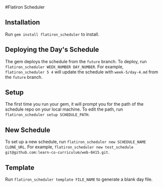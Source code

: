 #Flatiron Scheduler

## Installation

Run `gem install flatiron_scheduler` to install.

## Deploying the Day's Schedule

The gem deploys the schedule from the `future` branch. To deploy, run `flatiron_scheduler WEEK_NUMBER DAY_NUMBER`. For example, `flatiron_scheduler 5 4` will update the schedule with `week-5/day-4.md` from the `future` branch.

## Setup

The first time you run your gem, it will prompt you for the path of the schedule repo on your local machine. To edit the path, run `flatiron_scheduler setup SCHEDULE_PATH`.

## New Schedule

To set up a new schedule, run `flatiron_scheduler new SCHEDULE_NAME CLONE_URL`. For example, `flatiron_scheduler new test_schedule git@github.com:learn-co-curriculum/web-0415.git`.

## Template
Run `flatiron_scheduler template FILE_NAME` to generate a blank day file.